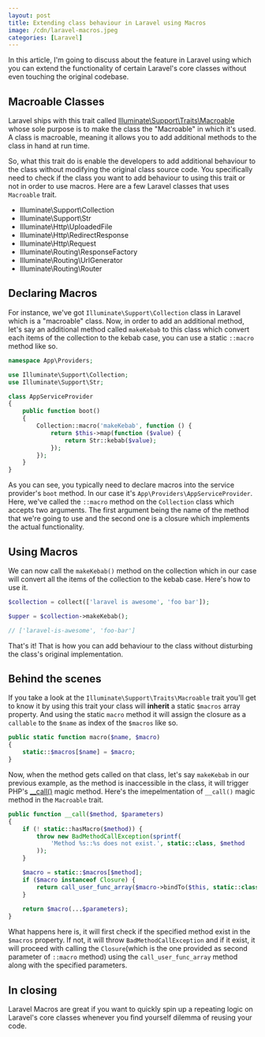 ```yaml
---
layout: post
title: Extending class behaviour in Laravel using Macros
image: /cdn/laravel-macros.jpeg
categories: [Laravel]
---
```


In this article, I'm going to discuss about the feature in Laravel using which you can extend the functionality of certain Laravel's core classes without even touching the original codebase.

## Macroable Classes

Laravel ships with this trait called [Illuminate\Support\Traits\Macroable](https://github.com/laravel/framework/blob/6.x/src/Illuminate/Support/Traits/Macroable.php) whose sole purpose is to make the class the "Macroable" in which it's used. A class is macroable, meaning it allows you to add additional methods to the class in hand at run time. 

So, what this trait do is enable the developers to add additional behaviour to the class without modifying the original class source code. You specifically need to check if the class you want to add behaviour to using this trait or not in order to use macros. Here are a few Laravel classes that uses `Macroable` trait.

- Illuminate\Support\Collection
- Illuminate\Support\Str
- Illuminate\Http\UploadedFile
- Illuminate\Http\RedirectResponse
- Illuminate\Http\Request
- Illuminate\Routing\ResponseFactory
- Illuminate\Routing\UrlGenerator
- Illuminate\Routing\Router

## Declaring Macros

For instance, we've got `Illuminate\Support\Collection` class in Laravel which is a "macroable" class. Now, in order to add an additional method, let's say an additional method called `makeKebab` to this class which convert each items of the collection to the kebab case, you can use a static `::macro` method like so.

```php
namespace App\Providers;

use Illuminate\Support\Collection;
use Illuminate\Support\Str;

class AppServiceProvider
{
    public function boot()
    {
        Collection::macro('makeKebab', function () {
            return $this->map(function ($value) {
                return Str::kebab($value);
            });
        });
    }
}
```

As you can see, you typically need to declare macros into the service provider's `boot` method. In our case it's `App\Providers\AppServiceProvider`. Here, we've called the `::macro` method on the `Collection` class which accepts two arguments. The first argument being the name of the method that we're going to use and the second one is a closure which implements the actual functionality. 

## Using Macros

We can now call the `makeKebab()` method on the collection which in our case will convert all the items of the collection to the kebab case. Here's how to use it.

```php
$collection = collect(['laravel is awesome', 'foo bar']);

$upper = $collection->makeKebab();

// ['laravel-is-awesome', 'foo-bar']
```

That's it! That is how you can add behaviour to the class without disturbing the class's original implementation.

## Behind the scenes

If you take a look at the `Illuminate\Support\Traits\Macroable` trait you'll get to know it by using this trait your class will **inherit** a static `$macros` array property. And using the static `macro` method it will assign the closure as a `callable` to the `$name` as index of the `$macros` like so.

```php
public static function macro($name, $macro)
{
    static::$macros[$name] = $macro;
}
```

Now, when the method gets called on that class, let's say `makeKebab` in our previous example, as the method is inaccessible in the class, it will trigger PHP's [__call()](https://www.php.net/manual/en/language.oop5.overloading.php#object.call) magic method. Here's the imepelmentation of `__call()` magic method in the `Macroable` trait.

```php
public function __call($method, $parameters)
{
    if (! static::hasMacro($method)) {
        throw new BadMethodCallException(sprintf(
            'Method %s::%s does not exist.', static::class, $method
        ));
    }

    $macro = static::$macros[$method];
    if ($macro instanceof Closure) {
        return call_user_func_array($macro->bindTo($this, static::class), $parameters);
    }
    
    return $macro(...$parameters);
}
```

What happens here is, it will first check if the specified method exist in the `$macros` property. If not, it will throw `BadMethodCallException` and if it exist, it will proceed with calling the `Closure`(which is the one provided as second parameter of `::macro` method) using the `call_user_func_array` method along with the specified parameters.

## In closing

Laravel Macros are great if you want to quickly spin up a repeating logic on Laravel's core classes whenever you find yourself dilemma of reusing your code.

